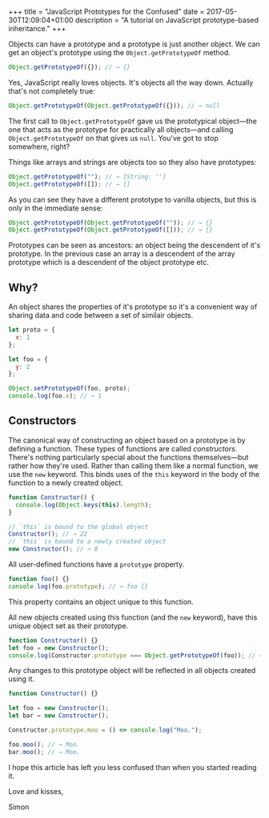 +++
title = "JavaScript Prototypes for the Confused"
date = 2017-05-30T12:09:04+01:00
description = "A tutorial on JavaScript prototype-based inheritance."
+++

Objects can have a prototype and a prototype is just another object. We can get
an object's prototype using the `Object.getPrototypeOf` method.

```javascript
Object.getPrototypeOf({}); // → {}
```

Yes, JavaScript really loves objects. It's objects all the way down. Actually
that's not completely true:

```javascript
Object.getPrototypeOf(Object.getPrototypeOf({})); // → null
```

The first call to `Object.getPrototypeOf` gave us the prototypical object—the
one that acts as the prototype for practically all objects—and calling
`Object.getPrototypeOf` on that gives us `null`. You've got to stop somewhere,
right?

Things like arrays and strings are objects too so they also have prototypes:

```javascript
Object.getPrototypeOf(""); // → [String: '']
Object.getPrototypeOf([]); // → []
```

As you can see they have a different prototype to vanilla objects, but this is
only in the immediate sense:

```javascript
Object.getPrototypeOf(Object.getPrototypeOf("")); // → {}
Object.getPrototypeOf(Object.getPrototypeOf([])); // → {}
```

Prototypes can be seen as ancestors: an object being the descendent of it's
prototype. In the previous case an array is a descendent of the array prototype
which is a descendent of the object prototype etc.

## Why?

An object shares the properties of it's prototype so it's a convenient way of
sharing data and code between a set of similair objects.

```javascript
let proto = {
  x: 1
};

let foo = {
  y: 2
};

Object.setPrototypeOf(foo, proto);
console.log(foo.x); // → 1
```

## Constructors

The canonical way of constructing an object based on a prototype is by defining
a function. These types of functions are called _constructors_. There's nothing
particularly special about the functions themselves—but rather how they're
used. Rather than calling them like a normal function, we use the `new`
keyword. This binds uses of the `this` keyword in the body of the function to a
newly created object.

```javascript
function Constructor() {
  console.log(Object.keys(this).length);
}

// `this` is bound to the global object
Constructor(); // → 22
// `this` is bound to a newly created object
new Constructor(); // → 0
```

All user-defined functions have a `prototype` property.

```javascript
function foo() {}
console.log(foo.prototype); // → foo {}
```

This property contains an object unique to this function.

All new objects created using this function (and the `new` keyword), have this
unique object set as their prototype.

```javascript
function Constructor() {}
let foo = new Constructor();
console.log(Constructor.prototype === Object.getPrototypeOf(foo)); // → true
```

Any changes to this prototype object will be reflected in all objects created
using it.

```javascript
function Constructor() {}

let foo = new Constructor();
let bar = new Constructor();

Constructor.prototype.moo = () => console.log("Moo.");

foo.moo(); // → Moo.
bar.moo(); // → Moo.
```

I hope this article has left you less confused than when you started reading
it.

Love and kisses,

Simon
